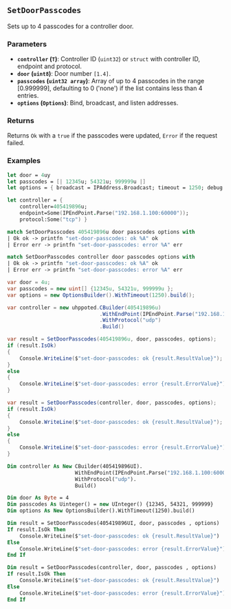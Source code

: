 ## `SetDoorPasscodes`

Sets up to 4 passcodes for a controller door.

### Parameters
- **`controller` (`T`)**: Controller ID (`uint32`) or `struct` with controller ID, endpoint and protocol.
- **`door` (`uint8`)**: Door number `[1.4]`.
- **`passcodes` (`uint32 array`)**: Array of up to 4 passcodes in the range [0.999999], defaulting to 
  0 ('none') if the list contains less than 4 entries.
- **`options` (`Options`)**: Bind, broadcast, and listen addresses.

### Returns
Returns `Ok` with a `true` if the passcodes were updated, `Error` if the request failed.


### Examples
```fsharp
let door = 4uy
let passcodes = [| 12345u; 54321u; 999999u |]
let options = { broadcast = IPAddress.Broadcast; timeout = 1250; debug = true }

let controller = { 
    controller=405419896u; 
    endpoint=Some(IPEndPoint.Parse("192.168.1.100:60000")); 
    protocol:Some("tcp") }

match SetDoorPasscodes 405419896u door passcodes options with
| Ok ok -> printfn "set-door-passcodes: ok %A" ok
| Error err -> printfn "set-door-passcodes: error %A" err

match SetDoorPasscodes controller door passcodes options with
| Ok ok -> printfn "set-door-passcodes: ok %A" ok
| Error err -> printfn "set-door-passcodes: error %A" err
```

```csharp
var door = 4u;
var passcodes = new uint[] {12345u, 54321u, 999999u };
var options = new OptionsBuilder().WithTimeout(1250).build();

var controller = new uhppoted.CBuilder(405419896u)
                              .WithEndPoint(IPEndPoint.Parse("192.168.1.100:60000"))
                              .WithProtocol("udp")
                              .Build()

var result = SetDoorPasscodes(405419896u, door, passcodes, options);
if (result.IsOk)
{
    Console.WriteLine($"set-door-passcodes: ok {result.ResultValue}");
}
else
{
    Console.WriteLine($"set-door-passcodes: error {result.ErrorValue}");
}

var result = SetDoorPasscodes(controller, door, passcodes, options);
if (result.IsOk)
{
    Console.WriteLine($"set-door-passcodes: ok {result.ResultValue}");
}
else
{
    Console.WriteLine($"set-door-passcodes: error {result.ErrorValue}");
}
```

```vb
Dim controller As New CBuilder(405419896UI).
                      WithEndPoint(IPEndPoint.Parse("192.168.1.100:60000")).
                      WithProtocol("udp").
                      Build()

Dim door As Byte = 4
Dim passcodes As Uinteger() = new UInteger() {12345, 54321, 999999}
Dim options As New OptionsBuilder().WithTimeout(1250).build()

Dim result = SetDoorPasscodes(405419896UI, door, passcodes , options)
If result.IsOk Then
    Console.WriteLine($"set-door-passcodes: ok {result.ResultValue}")
Else
    Console.WriteLine($"set-door-passcodes: error {result.ErrorValue}")
End If

Dim result = SetDoorPasscodes(controller, door, passcodes , options)
If result.IsOk Then
    Console.WriteLine($"set-door-passcodes: ok {result.ResultValue}")
Else
    Console.WriteLine($"set-door-passcodes: error {result.ErrorValue}")
End If
```

